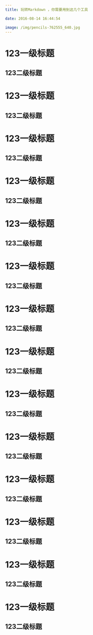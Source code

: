 ```yaml
---
title: 玩转Markdown ，你需要用到这几个工具

date: 2016-08-14 16:44:54

image: /img/pencils-762555_640.jpg
---
```


# 123一级标题
## 123二级标题
# 123一级标题
## 123二级标题
# 123一级标题
## 123二级标题
# 123一级标题
## 123二级标题
# 123一级标题
## 123二级标题
# 123一级标题
## 123二级标题
# 123一级标题
## 123二级标题
# 123一级标题
## 123二级标题
# 123一级标题
## 123二级标题
# 123一级标题
## 123二级标题
# 123一级标题
## 123二级标题
# 123一级标题
## 123二级标题
# 123一级标题
## 123二级标题
# 123一级标题
## 123二级标题